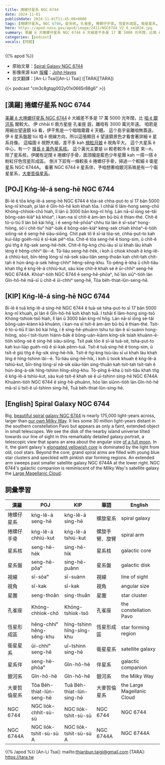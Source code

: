 ```yaml
---
title: 捲螺仔星系 NGC 6744
date: 2024-11-01
publishdate: 2024-11-01T11:45:00+0800
tags: [捲螺仔星系, NGC 6744, 星系核, 孔雀座, 捲螺仔手骨, 恆星形成區, 衛星星系, NGC 6744A, 星系伴, 銀河系, 大麥哲倫星系, 星系盤, 視線, 視角, 星團]
hero: https://apod.nasa.gov/apod/image/2411/NGC6744_V2_8_sm1024.jpg
summary: 美麗 ê 大捲螺仔星系 NGC 6744 ê 大細差不多是 17 萬 5000 光年闊，比咱 ê 銀河系閣較大。
categories: [podcast]
vocals: [阿錕]
---
```


{{% apod %}}

- 原始文章：[Spiral Galaxy NGC 6744](https://apod.nasa.gov/apod/)
- 影像來源 kah [版權][copyright]：[John Hayes](https://www.astrobin.com/users/jhayes_tucson/)
- 台文翻譯：[An-Li Tsai][An-Li Tsai] ([TARA][TARA])

{{< podcast "cm3c8gtqg002y01x0665r88g6" >}}

## [漢羅] 捲螺仔星系 NGC 6744
[美麗 ê 大捲螺仔星系 NGC 6744][Beautiful spiral galaxy NGC 6744] ê 大細差不多是 17 萬 5000 光年闊，比 [咱 ê 銀河系][our own Milky Way] 閣較大。
伊 chhāi tī 南方星座 孔雀座 遐，離咱有 3000 萬光年遠。
咱若是用細台望遠鏡 kā 看，伊干焦是一个暗暗霧霧 ê 天體。
這个島宇宙離咱無蓋遠，伊 ê 星系盤趨 tùi 咱 ê 視線方向，所以這張顯目 ê 望遠鏡景色才看會著詳細 ê 星系肖像。
這幅圖 ê 視野大細，差不多 kah [規粒月娘][of a full moon] ê 視角平大。
這个大星系 ê 中心，有一个 [搝長 ê 黃色星系核][elongated yellowish core]。
這个黃光主要是 ùi 較老較冷 ê 恆星 來--ê。
除了星系核，伊閣有足闊 ê 捲螺仔手骨，面頂攏是藍色少年星團 kah 一搭一搭 ê 粉紅仔色恆星形成區。
倒爿下跤有一條較長 ê 捲螺仔手骨，掃過一个較細 ê 衛星星系 NGC 6744A。
看著 NGC 6744 ê 星系伴，予咱想著咱銀河系嘛是有一个衛星星系，[大麥哲倫星系][Large Magellanic Cloud]。

## [POJ] Kńg-lê-á seng-hē NGC 6744
Bí-lē ê tōa kńg-lê-á seng-hē NGC 6744 ê tōa-sè chha-put-to sī 17 bān 5000 kng-nî khoah, pí lán ê Gîn-hô-hē koh khah tōa.
I chhāi tī lâm-hong seng-chō Khóng-chhiok-chō hiah, lî lán ū 3000 bān kng-nî hn̄g.
Lán nā-sī iōng sè-tâi bōng-oán-kiàⁿ kā khòaⁿ, i kan-na sī chi̍t-ê àm-àm bū-bū ê thian-thé.
Chit-ê tó-ú-tiū lî lán bô kài hn̄g, i ê seng-hē-phōaⁿ chhu tùi lán ê sī-sòaⁿ hong-hiòng, só͘-í chit-tiuⁿ hiáⁿ-ba̍k ê bōng-oán-kiàⁿ kéng-sek chiah khòaⁿ-ē-tio̍h siông-sè ê seng-hē siàu-siōng.
Chit pak tô͘ ê sī-iá tōa-sè, chha-put-to kah kui-lia̍p goe̍h-niû ê sī-kak pêⁿ-tōa.
Chit-ê tōa seng-hē ê tiong-sim, ū chi̍t-ê giú tn̂g ê n̂g-sek seng-hē-he̍k.
Chit-ê n̂g-kng chú-iàu sī ùi khah lāu khah léng ê hêng-chhiⁿ lâi--ê.
Tû-liáu seng-hē-he̍k, i koh ū chiok khoah ê kńg-lê-á chhiú-kut, bīn-téng lóng-sī nâ-sek siàu-liân seng-thoân kah chi̍t-tah chi̍t-tah ê hún-âng-á-sek hêng-chhiⁿ hêng-sêng-khu.
Tò-pêng ē-kha ū chi̍t-tiâu khah tn̂g ê kńg-lê-á chhiú-kut, sàu kòe chi̍t-ê khah sè ê ūi-chhiⁿ seng-hē NGC 6744A.
Khòaⁿ-tio̍h NGC 6744 ê seng-hē-phōaⁿ, hō͘ lán siūⁿ-tio̍h lán Gîn-hô-hē mā-sī ū chi̍t-ê ūi-chhiⁿ seng-hē, Tōa be̍h-thiat-lûn-seng-hē.

## [KIP] Kńg-lê-á sing-hē NGC 6744
Bí-lē ê tuā kńg-lê-á sing-hē NGC 6744 ê tuā-sè tsha-put-to sī 17 bān 5000 kng-nî khuah, pí lán ê Gîn-hô-hē koh khah tuā.
I tshāi tī lâm-hong sing-tsō Khóng-tshiok-tsō hiah, lî lán ū 3000 bān kng-nî hn̄g.
Lán nā-sī iōng sè-tâi bōng-uán-kiànn kā khuànn, i kan-na sī tsi̍t-ê àm-àm bū-bū ê thian-thé.
Tsit-ê tó-ú-tiū lî lán bô kài hn̄g, i ê sing-hē-phuānn tshu tuì lán ê sī-suànn hong-hiòng, sóo-í tsit-tiunn hiánn-ba̍k ê bōng-uán-kiànn kíng-sik tsiah khuànn-ē-tio̍h siông-sè ê sing-hē siàu-siōng.
Tsit pak tôo ê sī-iá tuā-sè, tsha-put-to kah kui-lia̍p gue̍h-niû ê sī-kak pênn-tuā.
Tsit-ê tuā sing-hē ê tiong-sim, ū tsi̍t-ê giú tn̂g ê n̂g-sik sing-hē-hi̍k.
Tsit-ê n̂g-kng tsú-iàu sī uì khah lāu khah líng ê hîng-tshinn lâi--ê.
Tû-liáu sing-hē-hi̍k, i koh ū tsiok khuah ê kńg-lê-á tshiú-kut, bīn-tíng lóng-sī nâ-sik siàu-liân sing-thuân kah tsi̍t-tah tsi̍t-tah ê hún-âng-á-sik hîng-tshinn hîng-sîng-khu.
Tò-pîng ē-kha ū tsi̍t-tiâu khah tn̂g ê kńg-lê-á tshiú-kut, sàu kuè tsi̍t-ê khah sè ê uī-tshinn sing-hē NGC 6744A.
Khuànn-tio̍h NGC 6744 ê sing-hē-phuānn, hōo lán siūnn-tio̍h lán Gîn-hô-hē mā-sī ū tsi̍t-ê uī-tshinn sing-hē, Tuā be̍h-thiat-lûn-sing-hē.

## [English] Spiral Galaxy NGC 6744

Big, [beautiful spiral galaxy NGC 6744][beautiful spiral galaxy NGC 6744] is nearly 175,000 light-years across, larger than [our own Milky Way][our own Milky Way].
It lies some 30 million light-years distant in the southern constellation Pavo but appears as only a faint, extended object in small telescopes.
We see the disk of the nearby island universe tilted towards our line of sight in this remarkably detailed galaxy portrait, a telescopic view that spans an area about the angular size [of a full moon][of a full moon].
In it, the giant galaxy's [elongated yellowish core][elongated yellowish core] is dominated by the light from old, cool stars.
Beyond the core, grand spiral arms are filled with young blue star clusters and speckled with pinkish star forming regions.
An extended arm sweeps past smaller satellite galaxy NGC 6744A at the lower right.
NGC 6744's galactic companion is reminiscent of the Milky Way's satellite galaxy the [Large Magellanic Cloud][Large Magellanic Cloud].

## 詞彙學習
|漢羅|POJ|KIP|華語|English|
|-|-|-|-|-|
| 捲螺仔星系 | kńg-lê-á seng-hē | kńg-lê-á sing-hē | 螺旋星系 | spiral galaxy |
| 捲螺仔手骨 | kńg-lê-á chhiú-kut | kńg-lê-á tshiú-kut | 螺旋手臂、旋臂 | spiral arm |
| 星系核 | seng-hē-he̍k | sing-hē-hi̍k | 星系核 | galactic core |
| 星系盤 | seng-hē-pôaⁿ | sing-hē-puânn | 星系盤 | galactic disk |
| 視線 | sī-sòaⁿ | sī-suànn | 視線 | line of sight |
| 視角 | sī-kak | sī-kak | 視角 | angular size |
| 星團 | seng-thoân | sing-thuân | 星團 | star cluster |
| 孔雀座 | Khóng-chhiok-chō | Khóng-tshiok-tsō | 孔雀座 | the constellation Pavo |
| 恆星形成區 | hêng-chhiⁿ hêng-sêng-khu | hîng-tshinn hîng-sîng-khu | 恆星形成區 | star forming region |
| 衛星星系 | ūi-chhiⁿ seng-hē | uī-tshinn sing-hē | 衛星星系 | satellite galaxy |
| 星系伴 | seng-hē-phōaⁿ | Gîn-hô-hē | 伴星系 | galactic companion |
| 銀河系 | Gîn-hô-hē | Gîn-hô-hē | 銀河系 | the Milky Way |
| 大麥哲倫星系 | Tōa Be̍h-thiat-lûn-seng-hē | Tuā Be̍h-thiat-lûn-sing-hē | 大麥哲倫星系 | the Large Magellanic Cloud |
| NGC 6744 | NGC lio̍k-chhit-sù-sù | NGC lio̍k-tshit-sù-sù | NGC 6744 | NGC 6744 |
| NGC 6744A | NGC lio̍k-tshit-sù-sù A | NGC lio̍k-tshit-sù-sù A | NGC 6744A | NGC 6744A |

{{% /apod %}}
[An-Li Tsai]: mailto:thianbun.taigi@gmail.com
[TARA]: https://tara.tw

[copyright]: https://apod.nasa.gov/apod/fap/lib/about_apod.html#srapply
[License3]: https://creativecommons.org/licenses/by/3.0/
[License2]:https://creativecommons.org/licenses/by-nc-nd/2.0/

[beautiful spiral galaxy NGC 6744]:http://www.nasa.gov/mission_pages/galex/big-brother-milky-way.html
[our own Milky Way]:https://apod.nasa.gov/apod/ap080606.html
[of a full moon]:https://apod.nasa.gov/apod/ap130801.html
[elongated yellowish core]:https://esahubble.org/images/potw1830a/
[Large Magellanic Cloud]:https://apod.nasa.gov/apod/ap150827.html
